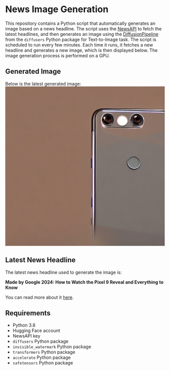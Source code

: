 # News Image Generation
This repository contains a Python script that automatically generates an image based on a news headline. The script uses the [NewsAPI](https://newsapi.org/) to fetch the latest headlines, and then generates an image using the [DiffusionPipeline](https://github.com/huggingface/diffusers) from the `diffusers` Python package for Text-to-Image task.
The script is scheduled to run every few minutes. Each time it runs, it fetches a new headline and generates a new image, which is then displayed below. The image generation process is performed on a GPU.

## Generated Image
Below is the latest generated image:
![Generated Image](image.png)

## Latest News Headline
The latest news headline used to generate the image is:

**Made by Google 2024: How to Watch the Pixel 9 Reveal and Everything to Know**

You can read more about it [here](https://news.google.com/rss/articles/CBMirAFBVV95cUxNV1VlVV9ZVVU3eU1JajlnUlZHeGZBU3drY1JPR1JlNnNHV1pVRENUcERzc2tMcHRNdU1JeU9VZWVNeUcxbk90RVozcUkzUVN1eWNpbzlfTXpVNklJUGFiWjAyc2VJYXE3RmpZOGprZnhScWNfMmNBS2F0dGZvdGFCaFR2TmI2VFFlZFRSb2pTbmlYUjJqZ1ZLZnNoblBOSldpN0RQZ3ozd3ZjODJr?oc=5).

## Requirements
- Python 3.8
- Hugging Face account
- NewsAPI key
- `diffusers` Python package
- `invisible_watermark` Python package
- `transformers` Python package
- `accelerate` Python package
- `safetensors` Python package
